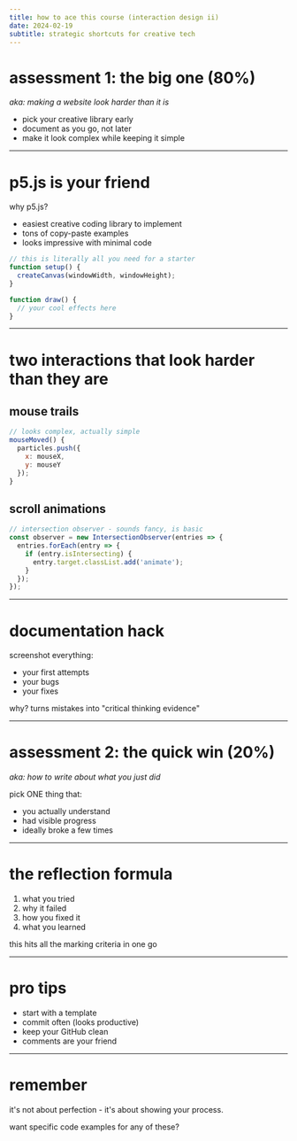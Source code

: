 ```yaml
---
title: how to ace this course (interaction design ii)
date: 2024-02-19
subtitle: strategic shortcuts for creative tech
---
```


# assessment 1: the big one (80%)
*aka: making a website look harder than it is*

* pick your creative library early
* document as you go, not later
* make it look complex while keeping it simple

---

# p5.js is your friend

why p5.js?
* easiest creative coding library to implement
* tons of copy-paste examples
* looks impressive with minimal code

```javascript
// this is literally all you need for a starter
function setup() {
  createCanvas(windowWidth, windowHeight);
}

function draw() {
  // your cool effects here
}
```

---

# two interactions that look harder than they are

## mouse trails
```javascript
// looks complex, actually simple
mouseMoved() {
  particles.push({
    x: mouseX,
    y: mouseY
  });
}
```

## scroll animations
```javascript
// intersection observer - sounds fancy, is basic
const observer = new IntersectionObserver(entries => {
  entries.forEach(entry => {
    if (entry.isIntersecting) {
      entry.target.classList.add('animate');
    }
  });
});
```

---

# documentation hack

screenshot everything:
* your first attempts
* your bugs
* your fixes

why? turns mistakes into "critical thinking evidence"

---

# assessment 2: the quick win (20%)
*aka: how to write about what you just did*

pick ONE thing that:
* you actually understand
* had visible progress
* ideally broke a few times

---

# the reflection formula

1. what you tried
2. why it failed
3. how you fixed it
4. what you learned

this hits all the marking criteria in one go

---

# pro tips

* start with a template
* commit often (looks productive)
* keep your GitHub clean
* comments are your friend

---

# remember

it's not about perfection - it's about showing your process.

want specific code examples for any of these?